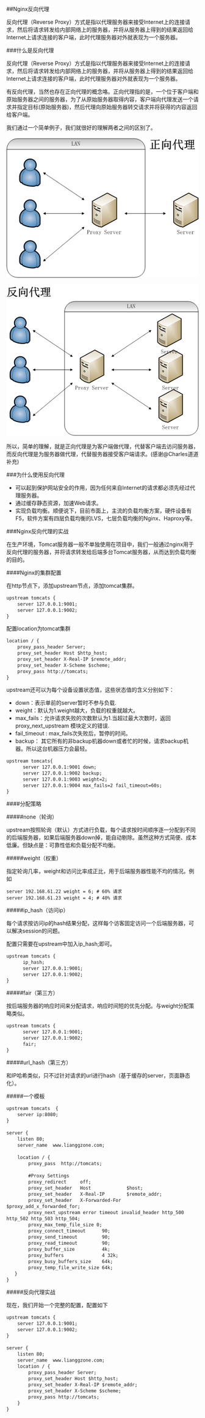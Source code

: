 ##Nginx反向代理

反向代理（Reverse Proxy）方式是指以代理服务器来接受Internet上的连接请求，然后将请求转发给内部网络上的服务器，并将从服务器上得到的结果返回给Internet上请求连接的客户端，此时代理服务器对外就表现为一个服务器。

###什么是反向代理

反向代理（Reverse Proxy）方式是指以代理服务器来接受Internet上的连接请求，然后将请求转发给内部网络上的服务器，并将从服务器上得到的结果返回给Internet上请求连接的客户端，此时代理服务器对外就表现为一个服务器。

有反向代理，当然也存在正向代理的概念咯。正向代理指的是，一个位于客户端和原始服务器之间的服务器，为了从原始服务器取得内容，客户端向代理发送一个请求并指定目标(原始服务器)，然后代理向原始服务器转交请求并将获得的内容返回给客户端。

我们通过一个简单例子，我们就很好的理解两者之间的区别了。

![正向代理](./images/nginx0001.png)

![反向代理](./images/nginx0002.png)

所以，简单的理解，就是正向代理是为客户端做代理，代替客户端去访问服务器，而反向代理是为服务器做代理，代替服务器接受客户端请求。(感谢@Charles道道 补充)

###为什么使用反向代理

- 可以起到保护网站安全的作用，因为任何来自Internet的请求都必须先经过代理服务器。
- 通过缓存静态资源，加速Web请求。
- 实现负载均衡。顺便说下，目前市面上，主流的负载均衡方案，硬件设备有F5，软件方案有四层负载均衡的LVS，七层负载均衡的Nginx、Haproxy等。

###Nginx反向代理的实战

在生产环境，Tomcat服务器一般不单独使用在项目中，我们一般通过nginx用于反向代理的服务器，并将请求转发给后端多台Tomcat服务器，从而达到负载均衡的目的。

####Nginx的集群配置

在http节点下，添加upstream节点，添加tomcat集群。

```script
upstream tomcats {
    server 127.0.0.1:9001;
    server 127.0.0.1:9002;
}
```

配置location为tomcat集群

```script
location / {
    proxy_pass_header Server;
    proxy_set_header Host $http_host;
    proxy_set_header X-Real-IP $remote_addr;
    proxy_set_header X-Scheme $scheme;
    proxy_pass http://tomcats;
}
```

upstream还可以为每个设备设置状态值，这些状态值的含义分别如下：

- down：表示单前的server暂时不参与负载.
- weight：默认为1.weight越大，负载的权重就越大。
- max_fails：允许请求失败的次数默认为1.当超过最大次数时，返回proxy_next_upstream 模块定义的错误.
- fail_timeout : max_fails次失败后，暂停的时间。
- backup： 其它所有的非backup机器down或者忙的时候，请求backup机器。所以这台机器压力会最轻。

```script
upstream tomcats{
      server 127.0.0.1:9001 down;
      server 127.0.0.1:9002 backup;
      server 127.0.0.1:9003 weight=2;
      server 127.0.0.1:9004 max_fails=2 fail_timeout=60s;   
}
```

####分配策略

#####none（轮询）

upstream按照轮询（默认）方式进行负载，每个请求按时间顺序逐一分配到不同的后端服务器，如果后端服务器down掉，能自动剔除。虽然这种方式简便、成本低廉。但缺点是：可靠性低和负载分配不均衡。

#####weight（权重）

指定轮询几率，weight和访问比率成正比，用于后端服务器性能不均的情况。例如

```script
server 192.168.61.22 weight = 6; # 60% 请求
server 192.168.61.23 weight = 4; # 40% 请求
```

#####ip_hash（访问ip）

每个请求按访问ip的hash结果分配，这样每个访客固定访问一个后端服务器，可以解决session的问题。

配置只需要在upstream中加入ip_hash;即可。

```script
upstream tomcats {
      ip_hash;
      server 127.0.0.1:9001;
      server 127.0.0.1:9002;
}
```

#####fair（第三方）

按后端服务器的响应时间来分配请求，响应时间短的优先分配。与weight分配策略类似。

```script
upstream tomcats {
      server 127.0.0.1:9001;
      server 127.0.0.1:9002;
      fair;
}
```

#####url_hash（第三方）

和IP哈希类似，只不过针对请求的url进行hash（基于缓存的server，页面静态化）。

#####一个模板

```script
upstream tomcats  {
    server ip:8080; 
}

server {
    listen 80;
    server_name  www.lianggzone.com;

    location / {
        proxy_pass  http://tomcats;

        #Proxy Settings
        proxy_redirect     off;
        proxy_set_header   Host             $host;
        proxy_set_header   X-Real-IP        $remote_addr;
        proxy_set_header   X-Forwarded-For  $proxy_add_x_forwarded_for;
        proxy_next_upstream error timeout invalid_header http_500 http_502 http_503 http_504;
        proxy_max_temp_file_size 0;
        proxy_connect_timeout      90;
        proxy_send_timeout         90;
        proxy_read_timeout         90;
        proxy_buffer_size          4k;
        proxy_buffers              4 32k;
        proxy_busy_buffers_size    64k;
        proxy_temp_file_write_size 64k;
   }
}
```

#####反向代理实战

现在，我们开始一个完整的配置，配置如下

```script
upstream tomcats {
    server 127.0.0.1:9001;
    server 127.0.0.1:9002;
}

server {
    listen 80;
    server_name  www.lianggzone.com;
    location / {
        proxy_pass_header Server;
        proxy_set_header Host $http_host;
        proxy_set_header X-Real-IP $remote_addr;
        proxy_set_header X-Scheme $scheme;
        proxy_pass http://tomcats;
    }
}
```